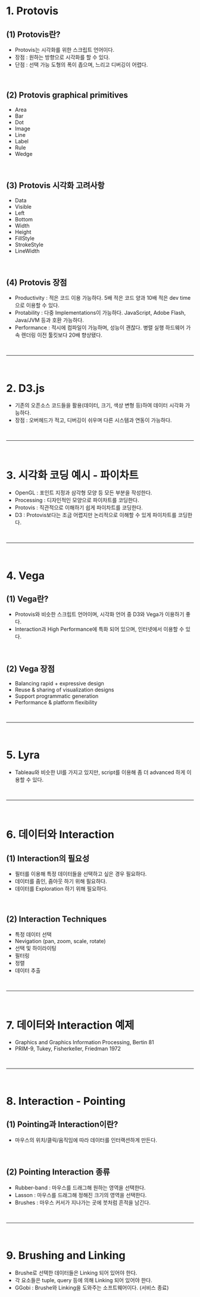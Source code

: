 # 1. Protovis
## (1) Protovis란?
  - Protovis는 시각화를 위한 스크립트 언어이다.
  - 장점 : 원하는 방향으로 시각화를 할 수 있다.
  - 단점 : 선택 가능 도형의 폭이 좁으며, 느리고 디버깅이 어렵다.

<br>

## (2) Protovis graphical primitives
  - Area
  - Bar
  - Dot
  - Image
  - Line
  - Label
  - Rule
  - Wedge

<br>

## (3) Protovis 시각화 고려사항
  - Data
  - Visible
  - Left
  - Bottom
  - Width
  - Height
  - FillStyle
  - StrokeStyle
  - LineWidth

<br>

## (4) Protovis 장점
  - Productivity : 적은 코드 이용 가능하다. 5배 적은 코드 양과 10배 적은 dev time으로 이용할 수 있다.
  - Protability : 다중 Implementations이 가능하다. JavaScript, Adobe Flash, Java/JVM 등과 호환 가능하다.
  - Performance : 적시에 컴파일이 가능하며, 성능이 괜찮다. 병렬 실행 하드웨어 가속 렌더링 이전 툴킷보다 20배 향상됐다.

<br>
<hr>
<br>

# 2. D3.js
 - 기존의 오픈소스 코드들을 활용(데이터, 크기, 색상 변형 등)하여 데이터 시각화 가능하다.
 - 장점 : 오버헤드가 적고, 디버깅이 쉬우며 다른 시스템과 연동이 가능하다.


<br>
<hr>
<br>

# 3. 시각화 코딩 예시 - 파이차트
 - OpenGL : 포인트 지정과 삼각형 모양 등 모든 부분을 작성한다.
 - Processing : 디자인적인 모양으로 파이차트를 코딩한다.
 - Protovis : 직관적으로 이해하기 쉽게 파이차트를 코딩한다.
 - D3 : Protovis보다는 조금 어렵지만 논리적으로 이해할 수 있게 파이차트를 코딩한다.


<br>
<hr>
<br>


# 4. Vega
## (1) Vega란?
  - Protovis와 비슷한 스크립트 언어이며, 시각화 언어 중 D3와 Vega가 이용하기 좋다.
  - Interaction과 High Performance에 특화 되어 있으며, 인터넷에서 이용할 수 있다.

<br>

## (2) Vega 장점
  - Balancing rapid + expressive design
  - Reuse & sharing of visualization designs
  - Support programmatic generation
  - Performance & platform flexibility


<br>
<hr>
<br>


# 5. Lyra
 - Tableau와 비슷한 UI를 가지고 있지만, script를 이용해 좀 더 advanced 하게 이용할 수 있다.


<br>
<hr>
<br>


# 6. 데이터와 Interaction
## (1) Interaction의 필요성
  - 필터를 이용해 특정 데이터들을 선택하고 싶은 경우 필요하다.
  - 데이터를 줌인, 줌아웃 하기 위해 필요하다.
  - 데이터를 Exploration 하기 위해 필요하다.

<br>

## (2) Interaction Techniques
  - 특정 데이터 선택
  - Nevigation (pan, zoom, scale, rotate)
  - 선택 및 하이라이팅
  - 필터링
  - 정렬
  - 데이터 추출


<br>
<hr>
<br>


# 7. 데이터와 Interaction 예제
 - Graphics and Graphics Information Processing, Bertin 81
 - PRIM-9, Tukey, Fisherkeller, Friedman 1972


<br>
<hr>
<br>


# 8. Interaction - Pointing
## (1) Pointing과 Interaction이란?
  - 마우스의 위치/클릭/움직임에 따라 데이터를 인터랙션하게 만든다.

<br>

## (2) Pointing Interaction 종류
  - Rubber-band : 마우스를 드래그해 원하는 영역을 선택한다.
  - Lasson : 마우스를 드래그해 정해진 크기의 영역을 선택한다.
  - Brushes : 마우스 커서가 지나가는 곳에 붓처럼 흔적을 남긴다.


<br>
<hr>
<br>


# 9. Brushing and Linking
 - Brushe로 선택한 데이터들은 Linking 되어 있어야 한다.
 - 각 요소들은 tuple, query 등에 의해 Linking 되어 있어야 한다.
 - GGobi : Brushe와 Linking을 도와주는 소프트웨어이다. (서비스 종료)
